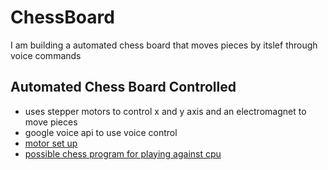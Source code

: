 # ChessBoard
I am building a automated chess board that moves pieces by itslef through voice commands
## Automated Chess Board Controlled
* uses stepper motors to control x and y axis and an electromagnet to move pieces
* google voice api to use voice control
* [motor set up](https://learn.adafruit.com/adafruit-dc-and-stepper-motor-hat-for-raspberry-pi/powering-motors)
* [possible chess program for playing against cpu](https://code-projects.org/simple-chess-game-in-python-with-source-code/)
